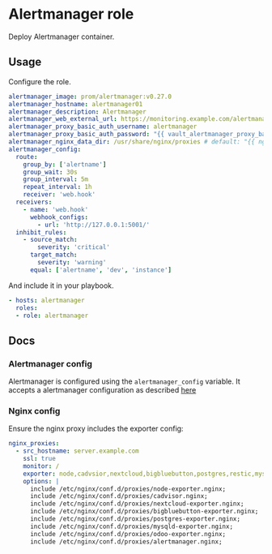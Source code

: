 # Alertmanager role

Deploy Alertmanager container.

## Usage

Configure the role.

```yml
alertmanager_image: prom/alertmanager:v0.27.0
alertmanager_hostname: alertmanager01
alertmanager_description: Alertmanager
alertmanager_web_external_url: https://monitoring.example.com/alertmanager
alertmanager_proxy_basic_auth_username: alertmanager
alertmanager_proxy_basic_auth_password: "{{ vault_alertmanager_proxy_basic_auth_password }}"
alertmanager_nginx_data_dir: /usr/share/nginx/proxies # default: "{{ nginx_data_dir }}/proxies"
alertmanager_config:
  route:
    group_by: ['alertname']
    group_wait: 30s
    group_interval: 5m
    repeat_interval: 1h
    receiver: 'web.hook'
  receivers:
    - name: 'web.hook'
      webhook_configs:
        - url: 'http://127.0.0.1:5001/'
  inhibit_rules:
    - source_match:
        severity: 'critical'
      target_match:
        severity: 'warning'
      equal: ['alertname', 'dev', 'instance']
```

And include it in your playbook.

```yml
- hosts: alertmanager
  roles:
  - role: alertmanager
```

## Docs

### Alertmanager config

Alertmanager is configured using the `alertmanager_config` variable. It accepts a alertmanager configuration as described [here](https://prometheus.io/docs/alerting/latest/configuration/)

### Nginx config

Ensure the nginx proxy includes the exporter config:

```yml
nginx_proxies:
  - src_hostname: server.example.com
    ssl: true
    monitor: /
    exporter: node,cadvsior,nextcloud,bigbluebutton,postgres,restic,mysqld,odoo,alertmanager
    options: |
      include /etc/nginx/conf.d/proxies/node-exporter.nginx;
      include /etc/nginx/conf.d/proxies/cadvisor.nginx;
      include /etc/nginx/conf.d/proxies/nextcloud-exporter.nginx;
      include /etc/nginx/conf.d/proxies/bigbluebutton-exporter.nginx;
      include /etc/nginx/conf.d/proxies/postgres-exporter.nginx;
      include /etc/nginx/conf.d/proxies/mysqld-exporter.nginx;
      include /etc/nginx/conf.d/proxies/odoo-exporter.nginx;
      include /etc/nginx/conf.d/proxies/alertmanager.nginx;
```